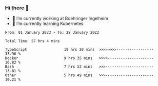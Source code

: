 ### Hi there 👋
- 🔭 I’m currently working at Boehringer Ingelheim
- 🌱 I’m currently learning Kubernetes

 
<!--START_SECTION:waka-->

```text
From: 01 January 2023 - To: 28 January 2023

Total Time: 57 hrs 4 mins

TypeScript                 19 hrs 20 mins  >>>>>>>>-----------------   33.90 %
Docker                     9 hrs 35 mins   >>>>---------------------   16.82 %
Bash                       7 hrs 52 mins   >>>----------------------   13.81 %
Other                      5 hrs 49 mins   >>>----------------------   10.21 %
```

<!--END_SECTION:waka-->

 
